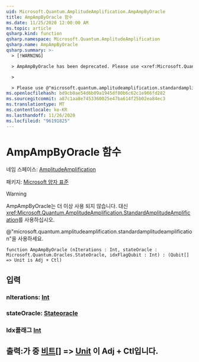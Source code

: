```yaml
---
uid: Microsoft.Quantum.AmplitudeAmplification.AmpAmpByOracle
title: AmpAmpByOracle 함수
ms.date: 11/25/2020 12:00:00 AM
ms.topic: article
qsharp.kind: function
qsharp.namespace: Microsoft.Quantum.AmplitudeAmplification
qsharp.name: AmpAmpByOracle
qsharp.summary: >-
  > [!WARNING]

  > AmpAmpByOracle has been deprecated. Please use <xref:Microsoft.Quantum.AmplitudeAmplification.StandardAmplitudeAmplification> instead.

  >

  > Please use @"microsoft.quantum.amplitudeamplification.standardamplitudeamplification".
ms.openlocfilehash: bd9cb0ae54d6b09a1945df80b6c62c1e966fd282
ms.sourcegitcommit: a87c1aa8e7453360025e47ba614f25b02ea84ec3
ms.translationtype: MT
ms.contentlocale: ko-KR
ms.lasthandoff: 11/26/2020
ms.locfileid: "96191825"
---
```

# <a name="ampampbyoracle-function"></a>AmpAmpByOracle 함수

네임 스페이스: [AmplitudeAmplification](xref:Microsoft.Quantum.AmplitudeAmplification)

패키지: [Microsoft 양자 표준](https://nuget.org/packages/Microsoft.Quantum.Standard)


> [!WARNING]
> AmpAmpByOracle는 더 이상 사용 되지 않습니다. 대신 <xref:Microsoft.Quantum.AmplitudeAmplification.StandardAmplitudeAmplification>를 사용하십시오.
>
> @"microsoft.quantum.amplitudeamplification.standardamplitudeamplification"을 사용하세요.



```qsharp
function AmpAmpByOracle (nIterations : Int, stateOracle : Microsoft.Quantum.Oracles.StateOracle, idxFlagQubit : Int) : (Qubit[] => Unit is Adj + Ctl)
```


## <a name="input"></a>입력

### <a name="niterations--int"></a>nIterations: [Int](xref:microsoft.quantum.lang-ref.int)




### <a name="stateoracle--stateoracle"></a>stateOracle: [Stateoracle](xref:Microsoft.Quantum.Oracles.StateOracle)




### <a name="idxflagqubit--int"></a>Idx플래그 [Int](xref:microsoft.quantum.lang-ref.int)





## <a name="output--qubit--unit--is-adj--ctl"></a>출력:가 중 [비트](xref:microsoft.quantum.lang-ref.qubit)[] => [Unit](xref:microsoft.quantum.lang-ref.unit)  이 Adj + Ctl입니다.

